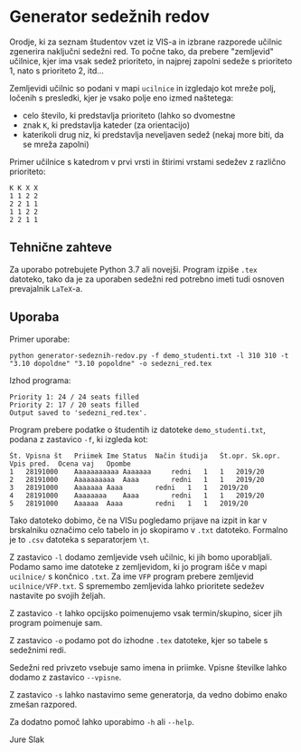 # Generator sedežnih redov

Orodje, ki za seznam študentov vzet iz VIS-a in izbrane razporede učilnic
zgenerira naključni sedežni red. To počne tako, da prebere "zemljevid" učilnice, kjer ima vsak sedež
prioriteto, in najprej zapolni sedeže s prioriteto 1, nato s prioriteto 2, itd...

Zemljevidi učilnic so podani v mapi `ucilnice` in izgledajo
kot mreže polj, ločenih s presledki, kjer je vsako polje eno izmed naštetega:

 - celo število, ki predstavlja prioriteto (lahko so dvomestne
 - znak `K`, ki predstavlja kateder (za orientacijo)
 - katerikoli drug niz, ki predstavlja neveljaven sedež (nekaj more biti, da se mreža zapolni)

Primer učilnice s katedrom v prvi vrsti in štirimi vrstami sedežev z različno prioriteto:
```
K K X X
1 1 2 2
2 2 1 1
1 1 2 2
2 2 1 1
```

## Tehnične zahteve

Za uporabo potrebujete Python 3.7 ali novejši. Program izpiše `.tex` datoteko,
tako da je za uporaben sedežni red potrebno imeti tudi osnoven prevajalnik `LaTeX`-a.

## Uporaba

Primer uporabe:

```
python generator-sedeznih-redov.py -f demo_studenti.txt -l 310 310 -t "3.10 dopoldne" "3.10 popoldne" -o sedezni_red.tex
```
Izhod programa:
```
Priority 1: 24 / 24 seats filled
Priority 2: 17 / 20 seats filled
Output saved to 'sedezni_red.tex'.
```

Program prebere podatke o študentih iz datoteke `demo_studenti.txt`, podana z zastavico `-f`, ki izgleda kot:
```
Št.	Vpisna št	Priimek	Ime	Status	Način študija	Št.opr.	Sk.opr.	Vpis pred.	Ocena vaj	Opombe
1	28191000  	Aaaaaaaaaaa	Aaaaaaa	 	redni	1	1	2019/20
2	28191000  	Aaaaaaaaaa	Aaaa	 	redni	1	1	2019/20
3	28191000  	Aaaaaaa	Aaaa	 	redni	1	1	2019/20
4	28191000  	Aaaaaaaa	Aaaa	 	redni	1	1	2019/20
5	28191000  	Aaaaaa	Aaaa	 	redni	1	1	2019/20
```

Tako datoteko dobimo, če na VISu pogledamo prijave na izpit in kar v brskalniku označimo celo tabelo
in jo skopiramo v `.txt` datoteko. Formalno je to `.csv` datoteka s separatorjem `\t`.

Z zastavico `-l` dodamo zemljevide vseh učilnic, ki jih bomo uporabljali. Podamo samo ime datoteke z
zemljevidom, ki jo program išče v mapi `ucilnice/` s končnico `.txt`. Za ime `VFP` program prebere
zemljevid `ucilnice/VFP.txt`. S spremembo zemljevida lahko prioritete sedežev nastavite po svojih
željah.

Z zastavico `-t` lahko opcijsko poimenujemo vsak termin/skupino, sicer jih program poimenuje sam.

Z zastavico `-o` podamo pot do izhodne `.tex` datoteke, kjer so tabele s sedežnimi redi.

Sedežni red privzeto vsebuje samo imena in priimke.
Vpisne številke lahko dodamo z zastavico `--vpisne`.

Z zastavico `-s` lahko nastavimo seme generatorja, da vedno dobimo enako zmešan razpored.

Za dodatno pomoč lahko uporabimo `-h` ali `--help`.

Jure Slak
